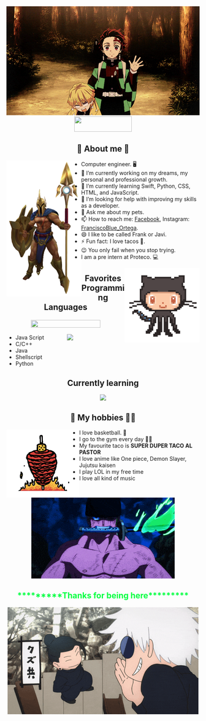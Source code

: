 <body>

<div align="center">
<img src="demon_salyer.gif" width="auto">
</div>
<div align="center">
<img draggable="false" style="width:150px; height:40px;" src="https://komarev.com/ghpvc?username=FranciscoJRO">
</div>

<h2 align="center"> 🦾 About me 👾 </h2>
<img align="left" src="Pantheon_Render.webp" width="195px"/> 

- Computer engineer. 🖥️
- 🔭 I’m currently working on my dreams, my personal and professional growth.
- 🌱 I’m currently learning Swift, Python, CSS, HTML, and JavaScript.
- 🤔 I’m looking for help with improving my skills as a developer.
- 💬 Ask me about my pets.
- 📫 How to reach me: [Facebook](https://www.facebook.com/francisco.reynoso00/), Instagram: [FranciscoBlue_Ortega](https://www.instagram.com/franciscoblue_ortega/).
- 😄 I like to be called Frank or Javi.
- ⚡ Fun fact: I love tacos 🌮.
- 😉 You only fail when you stop trying.
- I am a pre intern at Proteco. 💻
<img align="right" src="github.gif" width="195px"/> 


## <p align="center"> Favorites Programming Languages </p>
<p align="center">
  <a href="https://github.com/anuraghazra/github-readme-stats">
    <img src="https://github-readme-stats.vercel.app/api?username=FRanciscoJRO&show_icons=true&theme=ocean_dark&rank_icon=github" width="60%" height="60%" />
  </a>
</p>

<p>
  <a href="https://github.com/anuraghazra/github-readme-stats">
    <img align="right" src="https://github-readme-stats.vercel.app/api/top-langs/?username=FranciscoJRo&langs_count=6&theme=ocean_dark&layout=pie" width="30%" />
  </a>
</p> 

- Java Script
- C/C++
- Java
- Shellscript
- Python

<h2 align="center"> Currently learning</h2>

<p align="center">
  <a href="https://skillicons.dev/icons?i=aws,gcp,azure,react,vue,flutter&perline=3">
    <img src="https://skillicons.dev/icons?i=git,html,css,vue,c,python,js,latex,java,swift,figma,php,linux,mysql,bootstrap,github,laravel,bash,docker&perline=4" width="500" />
  </a>
</p>
</body>

<h2 align="center"> 🏀 My hobbies 💪🏻 </h2>
<img align="left" src="taco_pastor.gif" width="190px"/> 


- I love basketball. 🏀
- I go to the gym every day 💪🏻
- My favourite taco is **SUPER DUPER TACO AL PASTOR**  
- I love anime like One piece, Demon Slayer, Jujutsu kaisen 
- I play LOL in my free time 
- I love all kind of music 


<div align="center">
  <img src="zoro-roronoa-zoro.gif" width="auto">
</div>

<h2 align="center">
    <span style="color: #00ff40;">*********Thanks for being here*********</span>
  </h2> 
  
<div align="center">
  <img src="geto-suguru-blue-spring.gif" width="auto">
</div>
